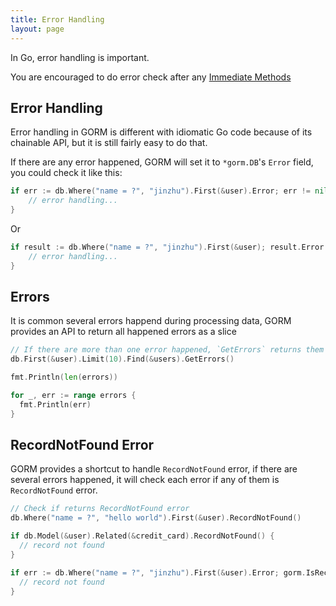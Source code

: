 ```yaml
---
title: Error Handling
layout: page
---
```


In Go, error handling is important.

You are encouraged to do error check after any [Immediate Methods](/docs/method_chaining.html#Immediate-Methods)

## Error Handling

Error handling in GORM is different with idiomatic Go code because of its chainable API, but it is still fairly easy to do that.

If there are any error happened, GORM will set it to `*gorm.DB`'s `Error` field, you could check it like this:

```go
if err := db.Where("name = ?", "jinzhu").First(&user).Error; err != nil {
	// error handling...
}
```

Or

```go
if result := db.Where("name = ?", "jinzhu").First(&user); result.Error != nil {
	// error handling...
}
```

## Errors

It is common several errors happend during processing data, GORM provides an API to return all happened errors as a slice

```go
// If there are more than one error happened, `GetErrors` returns them as `[]error`
db.First(&user).Limit(10).Find(&users).GetErrors()

fmt.Println(len(errors))

for _, err := range errors {
  fmt.Println(err)
}
```

## RecordNotFound Error

GORM provides a shortcut to handle `RecordNotFound` error, if there are several errors happened, it will check each error if any of them is `RecordNotFound` error.

```go
// Check if returns RecordNotFound error
db.Where("name = ?", "hello world").First(&user).RecordNotFound()

if db.Model(&user).Related(&credit_card).RecordNotFound() {
  // record not found
}

if err := db.Where("name = ?", "jinzhu").First(&user).Error; gorm.IsRecordNotFoundError(err) {
  // record not found
}
```
